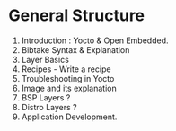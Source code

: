 # General Structure
1. Introduction : Yocto & Open Embedded.
2. Bibtake Syntax & Explanation
3. Layer Basics
4. Recipes - Write a recipe
5. Troubleshooting in Yocto
6. Image and its explanation
7. BSP Layers ?
8. Distro Layers ?
9. Application Development.